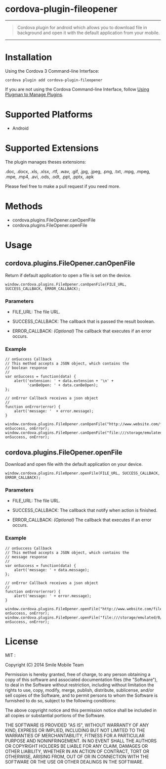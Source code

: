 cordova-plugin-fileopener
=====

---

> Cordova plugin for android which allows you to download file in background and open it with the default application from your mobile.

---

# Installation

Using the Cordova 3 Command-line Interface:

```
cordova plugin add cordova-plugin-fileopener
```

If you are not using the Cordova Command-line Interface, follow [Using Plugman to Manage Plugins](http://cordova.apache.org/docs/en/edge/plugin_ref_plugman.md.html).

# Supported Platforms

- Android

# Supported Extensions

The plugin manages theses extensions:

.doc, .docx, .xls, .xlsx, .rtf, .wav, .gif, .jpg, .jpeg, .png, .txt, .mpg, .mpeg, .mpe, .mp4, .avi, .ods, .odt, .ppt, .pptx, .apk

Please feel free to make a pull request if you need more.

# Methods

- cordova.plugins.FileOpener.canOpenFile
- cordova.plugins.FileOpener.openFile


# Usage

##  cordova.plugins.FileOpener.canOpenFile

Return if default application to open a file is set on the device.


```
window.cordova.plugins.FileOpener.canOpenFile(FILE_URL, SUCCESS_CALLBACK, ERROR_CALLBACK);
```

###  Parameters

- FILE_URL: The file URL.

- SUCCESS_CALLBACK: The callback that is passed the result boolean.

- ERROR_CALLBACK: _(Optional)_ The callback that executes if an error occurs.


### Example

    // onSuccess Callback
    // This method accepts a JSON object, which contains the
    // boolean response
    //
    var onSuccess = function(data) {
        alert('extension: ' + data.extension + '\n' +
              'canBeOpen: ' + data.canBeOpen);
    };

    // onError Callback receives a json object
    //
    function onError(error) {
        alert('message: '  + error.message);
    }

    window.cordova.plugins.FileOpener.canOpenFile("http://www.website.com/file.pdf", onSuccess, onError);
    window.cordova.plugins.FileOpener.canOpenFile("file:///storage/emulated/0/Download/local_file.pdf", onSuccess, onError);

##  cordova.plugins.FileOpener.openFile

Download and open file with the default application on your device.

```
window.cordova.plugins.FileOpener.openFile(FILE_URL, SUCCESS_CALLBACK, ERROR_CALLBACK);
```

###  Parameters

- FILE_URL: The file URL.

- SUCCESS_CALLBACK: The callback that notify when action is finished.

- ERROR_CALLBACK: _(Optional)_ The callback that executes if an error occurs.


### Example

    // onSuccess Callback
    // This method accepts a JSON object, which contains the
    // message response
    //
    var onSuccess = function(data) {
        alert('message: ' + data.message);
    };

    // onError Callback receives a json object
    //
    function onError(error) {
        alert('message: ' + error.message);
    }

    window.cordova.plugins.FileOpener.openFile("http://www.website.com/file.pdf", onSuccess, onError);
    window.cordova.plugins.FileOpener.openFile("file:///storage/emulated/0/Download/local_file.pdf", onSuccess, onError);

# License

MIT :

Copyright (C) 2014 Smile Mobile Team

Permission is hereby granted, free of charge, to any person obtaining a copy of this software and associated documentation files (the "Software"), to deal in the Software without restriction, including without limitation the rights to use, copy, modify, merge, publish, distribute, sublicense, and/or sell copies of the Software, and to permit persons to whom the Software is furnished to do so, subject to the following conditions:

The above copyright notice and this permission notice shall be included in all copies or substantial portions of the Software.

THE SOFTWARE IS PROVIDED "AS IS", WITHOUT WARRANTY OF ANY KIND, EXPRESS OR IMPLIED, INCLUDING BUT NOT LIMITED TO THE WARRANTIES OF MERCHANTABILITY, FITNESS FOR A PARTICULAR PURPOSE AND NONINFRINGEMENT. IN NO EVENT SHALL THE AUTHORS OR COPYRIGHT HOLDERS BE LIABLE FOR ANY CLAIM, DAMAGES OR OTHER LIABILITY, WHETHER IN AN ACTION OF CONTRACT, TORT OR OTHERWISE, ARISING FROM, OUT OF OR IN CONNECTION WITH THE SOFTWARE OR THE USE OR OTHER DEALINGS IN THE SOFTWARE.
